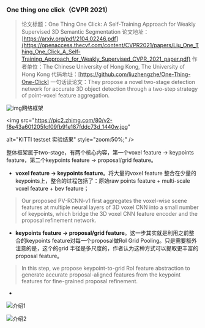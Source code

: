 ### One thing one click（CVPR 2021）

> 论文标题：One Thing One Click: A Self-Training Approach for Weakly Supervised 3D Semantic Segmentation
> 论文地址：[https://arxiv.org/pdf/2104.02246.pdf](https://openaccess.thecvf.com/content/CVPR2021/papers/Liu_One_Thing_One_Click_A_Self-Training_Approach_for_Weakly_Supervised_CVPR_2021_paper.pdf)
> 作者单位：The Chinese University of Hong Kong, The University of Hong Kong
> 代码地址：[https://github.com/liuzhengzhe/One-Thing-One-Click]
> 一句话读论文：They propose a novel two-stage detection network for accurate 3D object detection through a two-step strategy of point-voxel feature aggregation.

![img](https://pic3.zhimg.com/80/v2-03fb518bb8a7c8cd5a8b0c5da4c7d496_1440w.jpg)网络框架

<img src="https://pic2.zhimg.com/80/v2-f8e43a601205fcf09fb91e187fddc73d_1440w.jpg"

alt="KITTI testset 实验结果" style="zoom:50%;" />

整体框架属于two-stage，有两个核心内容，第一个voxel feature → keypoints feature，第二个keypoints feature → proposal/grid feature。

- **voxel feature → keypoints feature**。将大量的voxel feature 整合在少量的keypoints上，整合的过程包括了：原始raw points feature + multi-scale voxel feature + bev feature；

> Our proposed PV-RCNN-v1 first aggregates the voxel-wise scene features at multiple neural layers of 3D voxel CNN into a small number of keypoints, which bridge the 3D voxel CNN feature encoder and the proposal refinement network.

- **keypoints feature → proposal/grid feature**。这一步其实就是利用之前整合的keypoints feature对每一个proposal做RoI Grid Pooling。只是需要额外注意的是，这个的grid 半径是多尺度的，作者认为这种方式可以提取更丰富的proposal feature。

> In this step, we propose keypoint-to-grid RoI feature abstraction to generate accurate proposal-aligned features from the keypoint features for fine-grained proposal refinement.





- 

![介绍1](https://s2.loli.net/2022/02/21/tBmdCEiu82ZfLpn.png)

![介绍2](https://s2.loli.net/2022/02/21/fQbsl2rYGk4DLwa.png)

